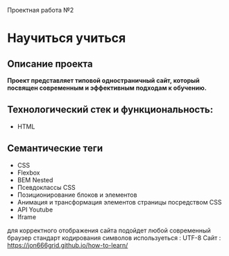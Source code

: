 Проектная работа №2

# Научиться учиться

## Описание проекта
**Проект представляет типовой одностраничный сайт, который посвящен современным и эффективным подходам к обучению.**

## Технологический стек и функциональность:
* HTML
## Семантические теги
* СSS
* Flexbox
* BEM Nested
* Псевдоклассы CSS
* Позиционирование блоков и элементов
* Анимация и трансформация элементов страницы посредством CSS
* API Youtube
* Iframe

для корректного отображения сайта подойдет любой современный браузер
стандарт кодирования символов используеться : UTF-8
Сайт : https://jon666grid.github.io/how-to-learn/
